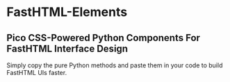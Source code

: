 # FastHTML-Elements
## Pico CSS-Powered Python Components For FastHTML Interface Design

Simply copy the pure Python methods and paste them in your code to build FastHTML UIs faster. 
